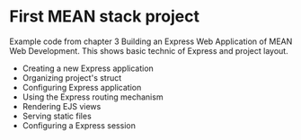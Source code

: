 # First MEAN stack project
Example code from chapter 3 Building an Express Web Application of MEAN Web Development.
This shows basic technic of Express and  project layout.

* Creating a new Express application
* Organizing project's struct
* Configuring Express application
* Using the Express routing mechanism
* Rendering EJS views
* Serving static files
* Configuring a Express session

